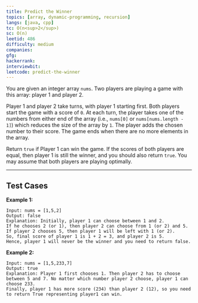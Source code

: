 ```yaml
---
title: Predict the Winner
topics: [array, dynamic-programming, recursion]
langs: [java, cpp]
tc: O(n<sup>2</sup>)
sc: O(n)
leetid: 486
difficulty: medium
companies: 
gfg: 
hackerrank: 
interviewbit: 
leetcode: predict-the-winner
---
```


You are given an integer array `nums`. Two players are playing a game with this array: player 1 and player 2.

Player 1 and player 2 take turns, with player 1 starting first. 
Both players start the game with a score of `0`. 
At each turn, the player takes one of the numbers from either end of the array (i.e., `nums[0]` or `nums[nums.length - 1]`) 
which reduces the size of the array by `1`. 
The player adds the chosen number to their score. 
The game ends when there are no more elements in the array.

Return `true` if Player 1 can win the game. 
If the scores of both players are equal, then player 1 is still the winner, 
and you should also return `true`. You may assume that both players are playing optimally.

---

## Test Cases

**Example 1:** 
```
Input: nums = [1,5,2]
Output: false
Explanation: Initially, player 1 can choose between 1 and 2. 
If he chooses 2 (or 1), then player 2 can choose from 1 (or 2) and 5. If player 2 chooses 5, then player 1 will be left with 1 (or 2). 
So, final score of player 1 is 1 + 2 = 3, and player 2 is 5. 
Hence, player 1 will never be the winner and you need to return false.
```

**Example 2:** 
```
Input: nums = [1,5,233,7]
Output: true
Explanation: Player 1 first chooses 1. Then player 2 has to choose between 5 and 7. No matter which number player 2 choose, player 1 can choose 233.
Finally, player 1 has more score (234) than player 2 (12), so you need to return True representing player1 can win.
```